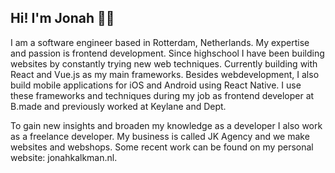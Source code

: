 ## Hi! I'm Jonah 👋🏼
I am a software engineer based in Rotterdam, Netherlands. My expertise and passion is frontend development. Since highschool I have been building websites by constantly trying new web techniques. Currently building with React and Vue.js as my main frameworks. Besides webdevelopment, I also build mobile applications for iOS and Android using React Native. I use these frameworks and techniques during my job as frontend developer at B.made and previously worked at Keylane and Dept.

To gain new insights and broaden my knowledge as a developer I also work as a freelance developer. My business is called JK Agency and we make websites and webshops. Some recent work can be found on my personal website: jonahkalkman.nl.

<!---
jonahkalkman/jonahkalkman is a ✨ special ✨ repository because its `README.md` (this file) appears on your GitHub profile.
You can click the Preview link to take a look at your changes.
--->
